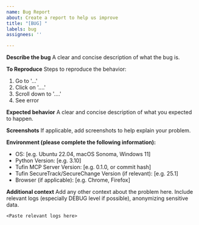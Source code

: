 ```yaml
---
name: Bug Report
about: Create a report to help us improve
title: "[BUG] "
labels: bug
assignees: ''

---
```


**Describe the bug**
A clear and concise description of what the bug is.

**To Reproduce**
Steps to reproduce the behavior:
1. Go to '...'
2. Click on '....'
3. Scroll down to '....'
4. See error

**Expected behavior**
A clear and concise description of what you expected to happen.

**Screenshots**
If applicable, add screenshots to help explain your problem.

**Environment (please complete the following information):**
 - OS: [e.g. Ubuntu 22.04, macOS Sonoma, Windows 11]
 - Python Version: [e.g. 3.10]
 - Tufin MCP Server Version: [e.g. 0.1.0, or commit hash]
 - Tufin SecureTrack/SecureChange Version (if relevant): [e.g. 25.1]
 - Browser (if applicable): [e.g. Chrome, Firefox]

**Additional context**
Add any other context about the problem here.
Include relevant logs (especially DEBUG level if possible), anonymizing sensitive data.

```log
<Paste relevant logs here>
``` 